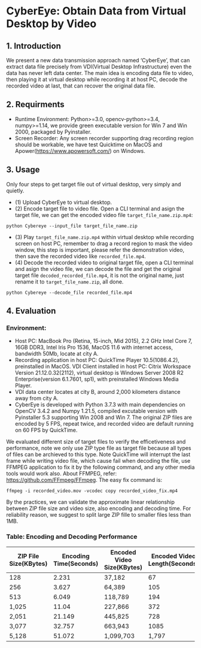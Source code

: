  # CyberEye: Obtain Data from Virtual Desktop by Video

## 1.	Introduction

We present a new data transmission approach named ‘CyberEye’, that can extract data file precisely from VDI(Virtual Desktop Infrastructure) even the data has never left data center. 
The main idea is encoding data file to video, then playing it at virtual desktop while recording it at host PC, decode the recorded video at last, that can recover the original data file.

## 2.	Requirments

- Runtime Environment: Python>=3.0, opencv-python>=3.4, numpy>=1.14, we provide green executable version for Win 7 and Win 2000, packaged by Pyinstaller.
- Screen Recorder: Any screen recorder supporting drag recording region should be workable, we have test Quicktime on MacOS and Apower(https://www.apowersoft.com/) on Windows.

## 3.	Usage

Only four steps to get target file out of virtual desktop, very simply and quietly. 
- (1)	Upload CyberEye to virtual desktop.
- (2)	Encode target file to video file. Open a CLI terminal and asign the target file, we can get the encoded video file `target_file_name.zip.mp4`:
```
python Cybereye --input_file target_file_name.zip
```
- (3)	Play `target_file_name.zip.mp4` within virtual desktop while recording screen on host PC, remember to drag a record region to mask the video window, this step is important, please refer the demonstration video, then save the recorded video like `recorded_file.mp4`.
- (4)	Decode the recorded video to original target file, open a CLI terminal and asign the video file, we can decode the file and get the original target file `decoded_recorded_file.mp4`, it is not the original name, just rename it to `target_file_name.zip`, all done.
```
python Cybereye --decode_file recorded_file.mp4
```
## 4.	Evaluation

### Environment: 
- Host PC: MacBook Pro (Retina, 15-inch, Mid 2015), 2.2 GHz Intel Core 7, 16GB DDR3, Intel Iris Pro 1536, MacOS 11.6 with internet access, bandwidth 50Mb, locate at city A.
- Recording application in host PC: QuickTime Player 10.5(1086.4.2), preinstalled in MacOS.
VDI Client installed in host PC: Citrix Workspace Version 21.12.0.32(2112), virtual desktop is  Windows Server 2008 R2 Enterprise(version 6.1.7601, sp1), with preinstalled Windows Media Player.
- VDI data center locates at city B, around 2,000 kilometers distance away from city A. 
- CyberEye is developed with Python 3.7.3 with main dependencies on OpenCV 3.4.2 and Numpy 1.21.5, compiled excutable version with Pyinstaller 5.3 supporting Win 2008 and Win 7. The original ZIP files are encoded by 5 FPS, repeat twice, and recorded video are default running on 60 FPS by QuickTime.

We evaluated different size of target files to verify the efficetiveness and performance, note we only use ZIP type file as target file because all types of files can be archieved to this type. Note QuickTime will interrupt the last frame while writing video file, which cause fail when decoding the file, use FFMPEG application to fix it by the following command, and any other media tools would work also. About FFMPEG, refer: https://github.com/FFmpeg/FFmpeg. The easy fix command is: 

`ffmpeg -i recorded_video.mov -vcodec copy recorded_video_fix.mp4`

By the practices, we can validate the approximate linear relationship between ZIP file size and video size, also encoding and decoding time. For reliability reason, we suggest to split large ZIP fille to smaller files less than 1MB.

### Table: Encoding and Decoding Performance

| ZIP File Size(KBytes)|	Encoding Time(Seconds) |	Encoded Video Size(KBytes) |	Encoded Video Length(Seconds) |	Recorded MOV Video Size(KBytes) |	Decode Time (Seconds) 
|--------|--------|--------|--------|-------- |--------|
| 128    | 2.231  | 37,182 |	67     |	140,752	|76.338  |
| 256    |	3.627  |	64,389	| 105    |	229,110	|159.342 |
| 513    |	6.049  |	118,789|	194    |	383,230	|293.832 |
| 1,025	 | 11.04  | 227,866| 372    |	829,678	|561.398 | 
| 2,051  |	21.149	| 445,825|	728    |	1,544,364 |	1,098.988 |
| 3,077	 | 32.757	| 663,943|	1085	  | 2,172,970	|1,634.899 |
| 5,128	 | 51.072	| 1,099,703|	1,797	| 3,855,984	|2,699.382|


